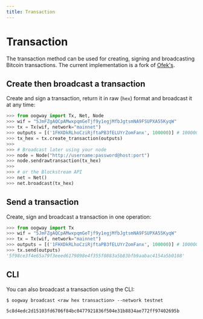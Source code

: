 ```yaml
---
title: Transaction
---
```


# Transaction

The transaction method can be used for creating, signing and broadcasting Bitcoin transactions. The current implementation is a fork of [Ofek's](https://github.com/ofek/bit).

## Create then broadcast a transaction

Create and sign a transaction, return it in raw (`hex`) format and broadcast it at any time:

```python
>>> from oogway import Tx, Net, Node
>>> wif = "5JmFZgAQCpAMwxpqmGeTjf9y1egjMfbJgtsmNA9FSUPXA55KyqW"
>>> tx = Tx(wif, network="mainnet")
>>> outputs = [('1FHXDkRLhoCziRjftaPB3fELUYrZomFanx', 100000)] # 100000 sats
>>> tx_hex = tx.create_transaction(outputs)
>>>
>>> # Broadcast later using your node
>>> node = Node("http://username:password@host:port")
>>> node.sendrawtransaction(tx_hex)
>>>
>>> # or the Blockstream API
>>> net = Net()
>>> net.broadcast(tx_hex)
```

## Send a transaction

Create, sign and broadcast a transaction in one operation:

```python
>>> from oogway import Tx
>>> wif = "5JmFZgAQCpAMwxpqmGeTjf9y1egjMfbJgtsmNA9FSUPXA55KyqW"
>>> tx = Tx(wif, network="mainnet")
>>> outputs = [('1FHXDkRLhoCziRjftaPB3fELUYrZomFanx', 100000)] # 100000 sats
>>> tx.send(outputs)
'5f98ce3f4e65a79f3eeed6179898e4f355f0883a5b83bfb9aabac4154a5b0108'
```

## CLI

You can also broadcast a transaction using the CLI:

```console
$ oogway broadcast <raw hex transaction> --network testnet

5c8d4edc2d15103fd6706f84bc0477921836f504e31b8834ae772ff97402695b

```